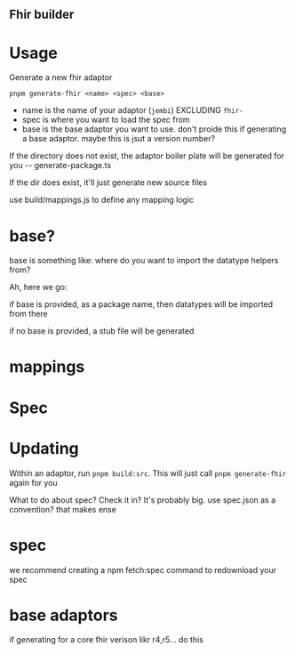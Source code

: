 ## Fhir builder

# Usage

Generate a new fhir adaptor

```
pnpm generate-fhir <name> <spec> <base>
```

- name is the name of your adaptor (`jembi`) EXCLUDING `fhir-`
- spec is where you want to load the spec from
- base is the base adaptor you want to use. don't proide this if generating a
  base adaptor. maybe this is jsut a version number?

If the directory does not exist, the adaptor boiler plate will be generated for
you -- generate-package.ts

If the dir does exist, it'll just generate new source files

use build/mappings.js to define any mapping logic

# base?

base is something like: where do you want to import the datatype helpers from?

Ah, here we go:

if base is provided, as a package name, then datatypes will be imported from
there

if no base is provided, a stub file will be generated

# mappings

# Spec

# Updating

Within an adaptor, run `pnpm build:src`. This will just call
`pnpm generate-fhir` again for you

What to do about spec? Check it in? It's probably big. use spec.json as a
convention? that makes ense

# spec

we recommend creating a npm fetch:spec command to redownload your spec

# base adaptors

if generating for a core fhir verison likr r4,r5... do this
